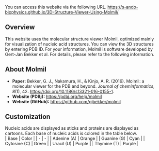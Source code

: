 You can access this website via the following URL. https://s-ando-biophysics.github.io/3D-Structure-Viewer-Using-Molmil/

## Overview
This website uses the molecular structure viewer Molmil, optimized mainly for visualization of nucleic acid structures. You can view the 3D structures by entering PDB ID. For your information, Molmil is software developed by Gert-Jan Bekker et al. For details, please refer to the following information.

## About Molmil
- **Paper:** Bekker, G. J., Nakamura, H., & Kinjo, A. R. (2016). Molmil: a molecular viewer for the PDB and beyond. _Journal of cheminformatics_, _8_(1), 42. https://doi.org/10.1186/s13321-016-0155-1.  
- **Website (PDBj):** https://pdbj.org/help/molmil  
- **Website (GitHub):** https://github.com/gjbekker/molmil

## Customization
Nucleic acids are displayed as sticks and proteins are displayed as cartoons. Each base of nucleic acids is colored in the table below.  
| Base  | Color |
| - | - |
| Adenine (A) | Orange |
| Guanine (G) | Cyan |
| Cytosine (C) | Green |
| Uracil (U) | Purple |
| Thymine (T) | Purple |
